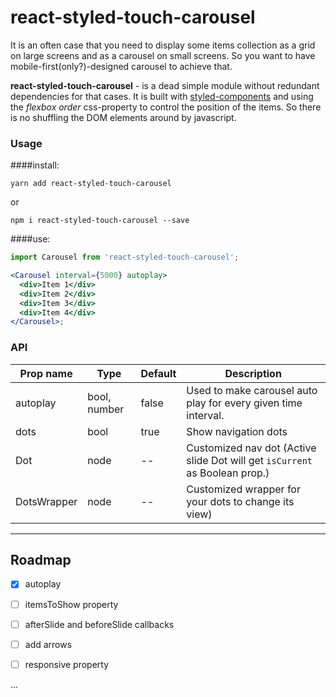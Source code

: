 # react-styled-touch-carousel

It is an often case that you need to display some items collection as a grid on large screens
and as a carousel on small screens. So you want to have mobile-first(only?)-designed carousel to achieve that.

**react-styled-touch-carousel** - is a dead simple module without redundant dependencies for that cases.
It is built with [styled-components](https://www.styled-components.com/) and using the _flexbox order_ css-property to control the position of the items. So there is no shuffling the DOM elements around by javascript.

### Usage

####install:

`yarn add react-styled-touch-carousel` 

or  

`npm i react-styled-touch-carousel --save`

####use:

```jsx
import Carousel from 'react-styled-touch-carousel';

<Carousel interval={5000} autoplay>
  <div>Item 1</div>
  <div>Item 2</div>
  <div>Item 3</div>
  <div>Item 4</div>
</Carousel>;
```

### API

| Prop name   | Type         | Default | Description                                                                 |
| ----------- | ------------ | ------- | --------------------------------------------------------------------------- |
| autoplay    | bool, number | false   | Used to make carousel auto play for every given time interval.              |
| dots        | bool         | true    | Show navigation dots                                                        |
| Dot         | node         | --      | Customized nav dot (Active slide Dot will get `isCurrent` as Boolean prop.) |
| DotsWrapper | node         | --      | Customized wrapper for your dots to change its view)                        |


----------

## Roadmap

- [x] autoplay

- [ ] itemsToShow property

- [ ] afterSlide and beforeSlide callbacks

- [ ] add arrows

- [ ] responsive property

...
